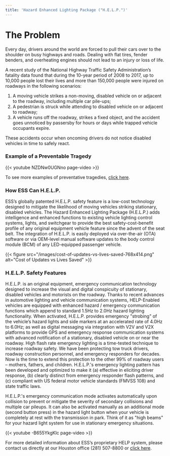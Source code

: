 ```yaml
---
title: 'Hazard Enhanced Lighting Package ("H.E.L.P.")'
---
```


# The Problem

Every day, drivers around the world are forced to pull their cars over to the shoulder on 
busy highways and roads. Dealing with flat tires, fender benders, and overheating engines 
should not lead to an injury or loss of life.

A recent study of the National Highway Traffic Safety Administration’s fatality data found
that during the 10-year period of 2008 to 2017, up to 10,000 people lost their 
lives and more than 150,000 people were injured on roadways in the following scenarios:

1. A moving vehicle strikes a non-moving, disabled vehicle on or adjacent to the roadway, 
including multiple car pile-ups;
1. A pedestrian is struck while attending to disabled vehicle on or adjacent to roadway;
1. A vehicle runs off the roadway, strikes a fixed object, and the accident goes unnoticed 
by passersby for hours or days while trapped vehicle occupants expire.

These accidents occur when oncoming drivers do not notice disabled vehicles in time to 
safely react.

### Example of a Preventable Tragedy

{{< youtube NZDNw0UGNno page-video >}}

To see more examples of preventative tragedies, [click here](https://www.ess-help.com/preventable-tragedies/).

### How ESS Can H.E.L.P.

ESS’s globally patented H.E.L.P. safety feature is a low-cost technology designed to mitigate the 
likelihood of moving vehicles striking stationary, disabled vehicles. The Hazard Enhanced 
Lighting Package (H.E.L.P.) adds intelligence and enhanced functions to existing vehicle 
lighting control systems, lights, and switchgear to provide the best safety-cost-benefit 
profile of any original equipment vehicle feature since the advent of the seat belt. The 
integration of H.E.L.P. is easily deployed via over-the-air (OTA) software or via OEM-level 
manual software updates to the body control module (BCM) of any LED-equipped passenger vehicle.

{{< figure src="/images/cost-of-updates-vs-lives-saved-768x414.png" alt="Cost of Updates vs Lives Saved" >}}

### H.E.L.P. Safety Features 

H.E.L.P. is an original equipment, emergency communication technology designed to increase the 
visual and digital conspicuity of stationary, disabled vehicles and motorists on the roadway. 
Thanks to recent advances in automotive lighting and vehicle communication systems, HELP-Enabled 
vehicles are equipped with enhanced hazard / emergency communication functions which append to 
standard 1.5Hz to 2.0Hz hazard lighting functionality.  When activated, H.E.L.P. provides 
emergency "strobing" of the vehicle’s hazard lights and side markers at an accelerated rate of 
4.0Hz to 6.0Hz; as well as digital messaging via integration with V2V and V2X platforms to provide 
GPS and emergency response communication systems with advanced notification of a stationary, 
disabled vehicle on or near the roadway. High flash rate emergency lighting is a time-tested technique 
to increase roadway safety.  We have been protecting tow truck drivers, roadway construction 
personnel, and emergency responders for decades.  Now is the time to extend this protection 
to the other 99% of roadway users – mothers, fathers, and children.  H.E.L.P.'s emergency lighting pattern 
has been developed and optimized to make it (a) effective in eliciting driver response, (b) 
clearly distinct from emergency responder flash patterns, and (c) compliant with US federal 
motor vehicle standards (FMVSS 108) and state traffic laws.
 
H.E.L.P.'s emergency communication mode activates automatically upon collision to prevent or 
mitigate the severity of secondary collisions and multiple car pileups.  It can also be 
activated manually as an additional mode (second button press) in the hazard light button 
when your vehicle is completely at rest with the transmission in park.  Think of it as "high 
beams" for your hazard light system for use in stationary emergency situations.

{{< youtube -B655YkgKlc page-video >}}

For more detailed information about ESS’s proprietary HELP system, please contact us 
directly at our Houston office (281) 507-8800 or [click here](https://www.ess-help.com/contact-us/).

